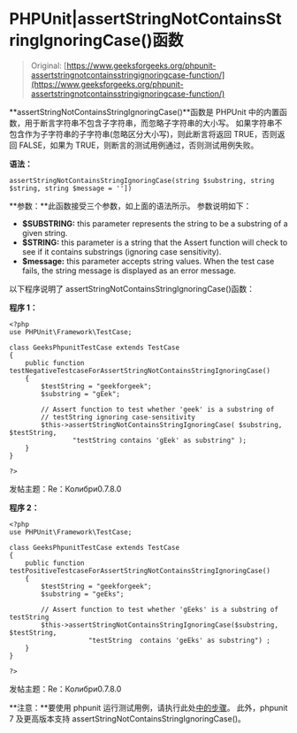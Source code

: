 # PHPUnit|assertStringNotContainsStringIgnoringCase()函数

> Original: [https://www.geeksforgeeks.org/phpunit-assertstringnotcontainsstringignoringcase-function/](https://www.geeksforgeeks.org/phpunit-assertstringnotcontainsstringignoringcase-function/)

**assertStringNotContainsStringIgnoringCase()**函数是 PHPUnit 中的内置函数，用于断言字符串不包含子字符串，而忽略子字符串的大小写。 如果字符串不包含作为子字符串的子字符串(忽略区分大小写)，则此断言将返回 TRUE，否则返回 FALSE，如果为 TRUE，则断言的测试用例通过，否则测试用例失败。

**语法：**

```
assertStringNotContainsStringIgnoringCase(string $substring, string $string, string $message = ''])

```

**参数：**此函数接受三个参数，如上面的语法所示。 参数说明如下：

*   **$SUBSTRING:** this parameter represents the string to be a substring of a given string.
*   **$STRING:** this parameter is a string that the Assert function will check to see if it contains substrings (ignoring case sensitivity).
*   **$message:** this parameter accepts string values. When the test case fails, the string message is displayed as an error message.

以下程序说明了 assertStringNotContainsStringIgnoringCase()函数：

**程序 1：**

```
<?php
use PHPUnit\Framework\TestCase;

class GeeksPhpunitTestCase extends TestCase
{
    public function testNegativeTestcaseForAssertStringNotContainsStringIgnoringCase()
    {
        $testString = "geekforgeek";
        $substring = "gEek"; 

        // Assert function to test whether 'geek' is a substring of
        // testString ignoring case-sensitivity
        $this->assertStringNotContainsStringIgnoringCase( $substring, $testString,
                "testString contains 'gEek' as substring" );
    }
}

?>
```

发帖主题：Re：Колибри0.7.8.0

**程序 2：**

```
<?php
use PHPUnit\Framework\TestCase;

class GeeksPhpunitTestCase extends TestCase
{
    public function testPositiveTestcaseForAssertStringNotContainsStringIgnoringCase()
    {
        $testString = "geekforgeek";
        $substring = "geEks"; 

        // Assert function to test whether 'gEeks' is a substring of testString
        $this->assertStringNotContainsStringIgnoringCase($substring, $testString, 
                    "testString  contains 'geEks' as substring") ;
    }
}

?>
```

发帖主题：Re：Колибри0.7.8.0

**注意：**要使用 phpunit 运行测试用例，请执行此处[中的步骤](https://www.jetbrains.com/help/phpstorm/using-phpunit-framework.html)。 此外，phpunit 7 及更高版本支持 assertStringNotContainsStringIgnoringCase()。